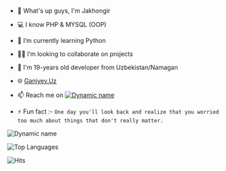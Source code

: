 - 👋 What's up guys, I'm Jakhongir
- 💻 I know PHP & MYSQL (OOP)
- 🐍 I’m currently learning Python
- 👨‍💻 I’m looking to collaborate on projects
- 💬 I'm 19-years old developer from Uzbekistan/Namagan
- 🌐 [Ganiyev.Uz](http://ganiyev.uz)
- 📫 Reach me on [![Dynamic name](https://img.shields.io/badge/Jahongir-30302f?style=flat&logo=telegram)](https://t.me/JahongirGaniyev)

- ⚡ Fun fact :- `One day you'll look back and realize that you worried too much about things that don't really matter.`

![Dynamic name](https://github-readme-stats.vercel.app/api?username=GaniyevUz&show_icons=true&theme=radical)

![Top Languages](https://github-readme-stats.vercel.app/api/top-langs/?username=GaniyevUz&layout=compact&theme=radical)

![Hits](https://hits.seeyoufarm.com/api/count/incr/badge.svg?url=http://github.com/GaniyevUz/)
